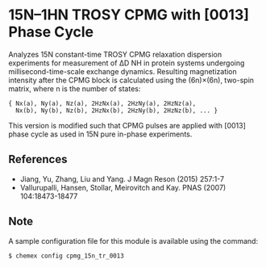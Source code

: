 # 15N–1HN TROSY CPMG with [0013] Phase Cycle

Analyzes 15N constant-time TROSY CPMG relaxation dispersion experiments for
measurement of ΔD NH in protein systems undergoing millisecond-time-scale
exchange dynamics. Resulting magnetization intensity after the CPMG block is
calculated using the (6n)×(6n), two-spin matrix, where n is the number of
states:

    { Nx(a), Ny(a), Nz(a), 2HzNx(a), 2HzNy(a), 2HzNz(a),
      Nx(b), Ny(b), Nz(b), 2HzNx(b), 2HzNy(b), 2HzNz(b), ... }

This version is modified such that CPMG pulses are applied with [0013] phase
cycle as used in 15N pure in-phase experiments.

## References

  - Jiang, Yu, Zhang, Liu and Yang. J Magn Reson (2015) 257:1-7
  - Vallurupalli, Hansen, Stollar, Meirovitch and Kay. PNAS (2007) 104:18473-18477


## Note

A sample configuration file for this module is available using the command:

    $ chemex config cpmg_15n_tr_0013
